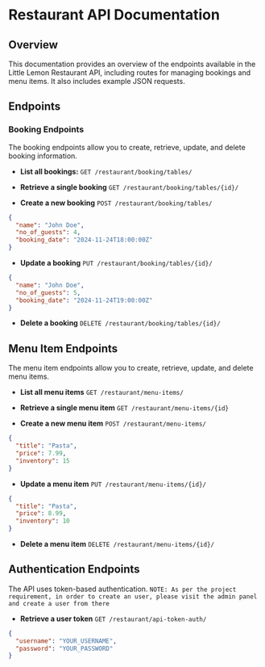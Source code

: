 # Restaurant API Documentation

## Overview

This documentation provides an overview of the endpoints available in the Little Lemon Restaurant API, including routes for managing bookings and menu items. It also includes example JSON requests.

## Endpoints

### Booking Endpoints

The booking endpoints allow you to create, retrieve, update, and delete booking information.

- **List all bookings:** `GET /restaurant/booking/tables/`

- **Retrieve a single booking** `GET /restaurant/booking/tables/{id}/`

- **Create a new booking** `POST /restaurant/booking/tables/`

```json
{
  "name": "John Doe",
  "no_of_guests": 4,
  "booking_date": "2024-11-24T18:00:00Z"
}
```

- **Update a booking** `PUT /restaurant/booking/tables/{id}/`

```json
{
  "name": "John Doe",
  "no_of_guests": 5,
  "booking_date": "2024-11-24T19:00:00Z"
}
```

- **Delete a booking** `DELETE /restaurant/booking/tables/{id}/`

## Menu Item Endpoints

The menu item endpoints allow you to create, retrieve, update, and delete menu items.

- **List all menu items** `GET /restaurant/menu-items/`

- **Retrieve a single menu item** `GET /restaurant/menu-items/{id}`

- **Create a new menu item** `POST /restaurant/menu-items/`

```json
{
  "title": "Pasta",
  "price": 7.99,
  "inventory": 15
}
```

- **Update a menu item** `PUT /restaurant/menu-items/{id}/`

```json
{
  "title": "Pasta",
  "price": 8.99,
  "inventory": 10
}
```

- **Delete a menu item** `DELETE /restaurant/menu-items/{id}/`

## Authentication Endpoints

The API uses token-based authentication. ```NOTE: As per the project requirement, in order to create an user, please visit the admin panel and create a user from there```

- **Retrieve a user token** `GET /restaurant/api-token-auth/`

```json
{
  "username": "YOUR_USERNAME",
  "password": "YOUR_PASSWORD"
}
```
